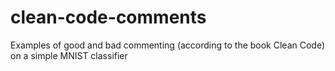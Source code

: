 # clean-code-comments
Examples of good and bad commenting (according to the book Clean Code) on a simple MNIST classifier
